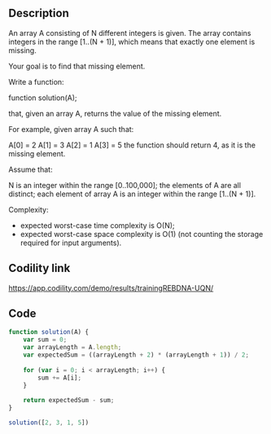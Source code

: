 ## Description
An array A consisting of N different integers is given. The array contains integers in the range [1..(N + 1)], which means that exactly one element is missing.

Your goal is to find that missing element.

Write a function:

function solution(A);

that, given an array A, returns the value of the missing element.

For example, given array A such that:

  A[0] = 2
  A[1] = 3
  A[2] = 1
  A[3] = 5
the function should return 4, as it is the missing element.

Assume that:

N is an integer within the range [0..100,000];
the elements of A are all distinct;
each element of array A is an integer within the range [1..(N + 1)].

Complexity:
- expected worst-case time complexity is O(N);
- expected worst-case space complexity is O(1) (not counting the storage required for input arguments).

## Codility link
https://app.codility.com/demo/results/trainingREBDNA-UQN/

## Code
```javascript
function solution(A) {
    var sum = 0;
    var arrayLength = A.length;
    var expectedSum = ((arrayLength + 2) * (arrayLength + 1)) / 2;
    
    for (var i = 0; i < arrayLength; i++) {
        sum += A[i];
    }
    
    return expectedSum - sum;
}

solution([2, 3, 1, 5])
```